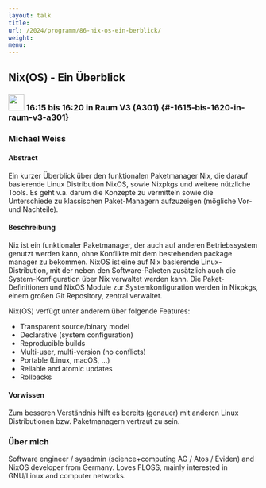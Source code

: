 ```yaml
---
layout: talk
title:
url: /2024/programm/86-nix-os-ein-berblick/
weight:
menu:
---
```

## Nix(OS) - Ein Überblick

### <img height = "32" src="../../../images/lightning.svg"> 16:15 bis 16:20 in Raum V3 (A301) {#-1615-bis-1620-in-raum-v3-a301}

### Michael Weiss

#### Abstract

Ein kurzer Überblick über den funktionalen Paketmanager Nix, die darauf basierende Linux Distribution NixOS, sowie Nixpkgs und weitere nützliche Tools. Es geht v.a. darum die Konzepte zu vermitteln sowie die Unterschiede zu klassischen Paket-Managern aufzuzeigen (mögliche Vor- und Nachteile).

#### Beschreibung

Nix ist ein funktionaler Paketmanager, der auch auf anderen Betriebssystem genutzt werden kann, ohne Konflikte mit dem bestehenden package manager zu bekommen. NixOS ist eine auf Nix basierende Linux-Distribution, mit der neben den Software-Paketen zusätzlich auch die System-Konfiguration über Nix verwaltet werden kann. Die Paket-Definitionen und NixOS Module zur Systemkonfiguration werden in Nixpkgs, einem großen Git Repository, zentral verwaltet.

Nix(OS) verfügt unter anderem über folgende Features:  
- Transparent source/binary model  
- Declarative (system configuration)
- Reproducible builds  
- Multi-user, multi-version (no conflicts)
- Portable (Linux, macOS, …)
- Reliable and atomic updates  
- Rollbacks

#### Vorwissen

Zum besseren Verständnis hilft es bereits (genauer) mit anderen Linux Distributionen bzw. Paketmanagern vertraut zu sein.

### Über mich

Software engineer / sysadmin (science+computing AG / Atos / Eviden) and NixOS developer from Germany. Loves FLOSS, mainly interested in GNU/Linux and computer networks.

